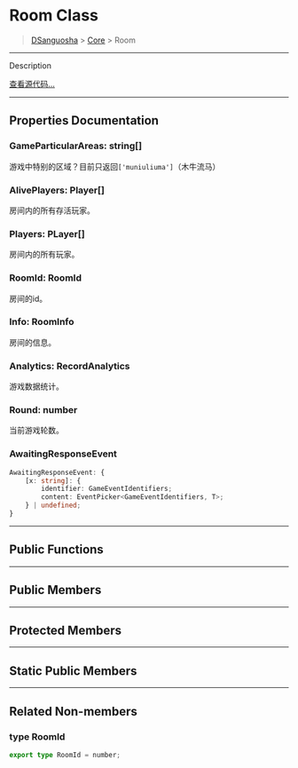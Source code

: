 # Room Class

> [DSanguosha](../index.md) > [Core](./core_index.md) > Room

___

Description

[查看源代码...](../../../src/core/room/room.ts)

___

## Properties Documentation

### GameParticularAreas: string[]

游戏中特别的区域？目前只返回`['muniuliuma']`（木牛流马）

### AlivePlayers: Player[]

房间内的所有存活玩家。

### Players: PLayer[]

房间内的所有玩家。

### RoomId: RoomId

房间的id。

### Info: RoomInfo

房间的信息。

### Analytics: RecordAnalytics

游戏数据统计。

### Round: number

当前游戏轮数。

### AwaitingResponseEvent

```ts
AwaitingResponseEvent: {
    [x: string]: {
        identifier: GameEventIdentifiers;
        content: EventPicker<GameEventIdentifiers, T>;
    } | undefined;
}
```

___

## Public Functions

___

## Public Members

___

## Protected Members

___

## Static Public Members

___

## Related Non-members

### type RoomId

```ts
export type RoomId = number;
```
